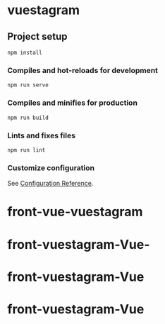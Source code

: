 # vuestagram

## Project setup
```
npm install
```

### Compiles and hot-reloads for development
```
npm run serve
```

### Compiles and minifies for production
```
npm run build
```

### Lints and fixes files
```
npm run lint
```

### Customize configuration
See [Configuration Reference](https://cli.vuejs.org/config/).
# front-vue-vuestagram
# front-vuestagram-Vue-
# front-vuestagram-Vue
# front-vuestagram-Vue
